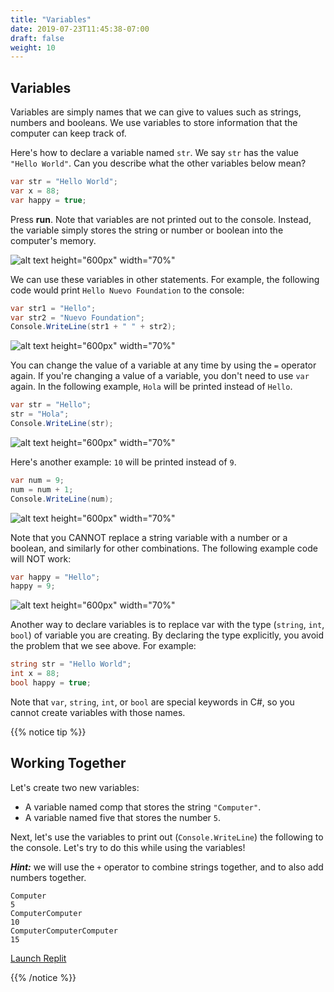 ```yaml
---
title: "Variables"
date: 2019-07-23T11:45:38-07:00
draft: false
weight: 10
---
```


## Variables

Variables are simply names that we can give to values such as strings, numbers and booleans. We use variables to store information that the computer can keep track of.

Here's how to declare a variable named `str`. We say `str` has the value `"Hello World"`. Can you describe what the other variables below mean?

```csharp
var str = "Hello World";
var x = 88;
var happy = true;
```

Press **run**. Note that variables are not printed out to the console. Instead, the variable simply stores the string or number or boolean into the computer's memory.

![alt text height="600px" width="70%"](../media/variables-intro.png "Variables introduction")

We can use these variables in other statements. For example, the following code would print `Hello Nuevo Foundation` to the console:

```csharp
var str1 = "Hello";
var str2 = "Nuevo Foundation";
Console.WriteLine(str1 + " " + str2);
```

![alt text height="600px" width="70%"](../media/variables-strings.png "Variables with strings")

You can change the value of a variable at any time by using the `=` operator again. If you're changing a value of a variable, you don't need to use `var` again. In the following example, `Hola` will be printed instead of `Hello`.

```csharp
var str = "Hello";
str = "Hola";
Console.WriteLine(str);
```

![alt text height="600px" width="70%"](../media/variables-replace.png "Variables replacing values")

Here's another example: `10` will be printed instead of `9`.

```csharp
var num = 9;
num = num + 1;
Console.WriteLine(num);
```

![alt text height="600px" width="70%"](../media/variables-numbers.png "Variables with numbers")

Note that you CANNOT replace a string variable with a number or a boolean, and similarly for other combinations. The following example code will NOT work:

```csharp
var happy = "Hello";
happy = 9;
```

![alt text height="600px" width="70%"](../media/variables-invalid.png "Variables invalid")

Another way to declare variables is to replace var with the type (`string`, `int`, `bool`) of variable you are creating. By declaring the type explicitly, you avoid the problem that we see above. For example:

```csharp
string str = "Hello World";
int x = 88;
bool happy = true;
```

Note that `var`, `string`, `int`, or `bool` are special keywords in C#, so you cannot create variables with those names.

{{% notice tip %}}

## Working Together

Let's create two new variables:

- A variable named comp that stores the string `"Computer"`.
- A variable named five that stores the number `5`.

Next, let's use the variables to print out (`Console.WriteLine`) the following to the console. Let's try to do this while using the variables!

**_Hint:_** we will use the `+` operator to combine strings together, and to also add numbers together.

```
Computer
5
ComputerComputer
10
ComputerComputerComputer
15
```

<a class="my-2 mx-4 btn btn-info" href="https://replit.com/@nuevofoundation/NF-CSharp-blank" target="_blank">Launch Replit</a>

{{% /notice %}}
